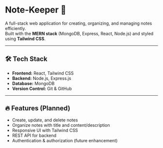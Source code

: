 # Note-Keeper 📝

A full-stack web application for creating, organizing, and managing notes efficiently.  
Built with the **MERN stack** (MongoDB, Express, React, Node.js) and styled using **Tailwind CSS**.

---

## 🛠️ Tech Stack
- **Frontend:** React, Tailwind CSS  
- **Backend:** Node.js, Express.js  
- **Database:** MongoDB  
- **Version Control:** Git & GitHub  

---

## 🔥 Features (Planned)
- Create, update, and delete notes  
- Organize notes with title and content/description  
- Responsive UI with Tailwind CSS  
- REST API for backend  
- Authentication & authorization (future enhancement)  

